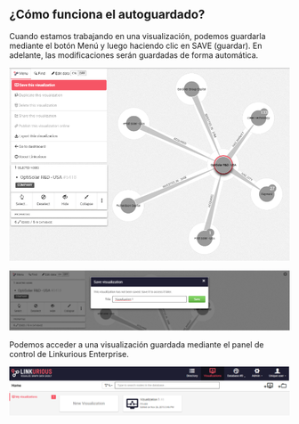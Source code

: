 ## ¿Cómo funciona el autoguardado?

Cuando estamos trabajando en una visualización, podemos guardarla mediante el botón Menú y luego haciendo clic en SAVE (guardar). En adelante, las modificaciones serán guardadas de forma automática.

![](../../en/manage/Autosave.png)

![](../../en/manage/AutosaveName.png)

Podemos acceder a una visualización guardada mediante el panel de control de Linkurious Enterprise.

![](../../en/manage/AutosaveDashboard.png)
